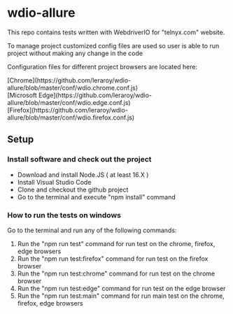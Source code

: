 # wdio-allure

This repo contains tests written with WebdriverIO for "telnyx.com" website.

To manage project customized config files are used so user is able to run project without making any change in the code

Configuration files for different project browsers are located here:
<p>
[Chrome](https://github.com/leraroy/wdio-allure/blob/master/conf/wdio.chrome.conf.js) <br>
[Microsoft Edge](https://github.com/leraroy/wdio-allure/blob/master/conf/wdio.edge.conf.js) <br>
[Firefox](https://github.com/leraroy/wdio-allure/blob/master/conf/wdio.firefox.conf.js) <br>
</p>

## Setup

### Install software and check out the project

- Download and install Node.JS ( at least 16.X )
- Install Visual Studio Code
- Clone and checkout the github project
- Go to the terminal and execute "npm install" command

### How to run the tests on windows
Go to the terminal and run any of the following commands:
 <ol>
   <li>Run the "npm run test" command for run test on the chrome, firefox, edge browsers</li>  
   <li>Run the "npm run test:firefox" command for run test on the firefox browser</li>  
   <li>Run the "npm run test:chrome" command for run test on the chrome browser</li>
   <li>Run the "npm run test:edge" command for run test on the edge browser</li>  
   <li>Run the "npm run test:main" command for run main test on the chrome, firefox, edge browsers</li>  
  </ol>

